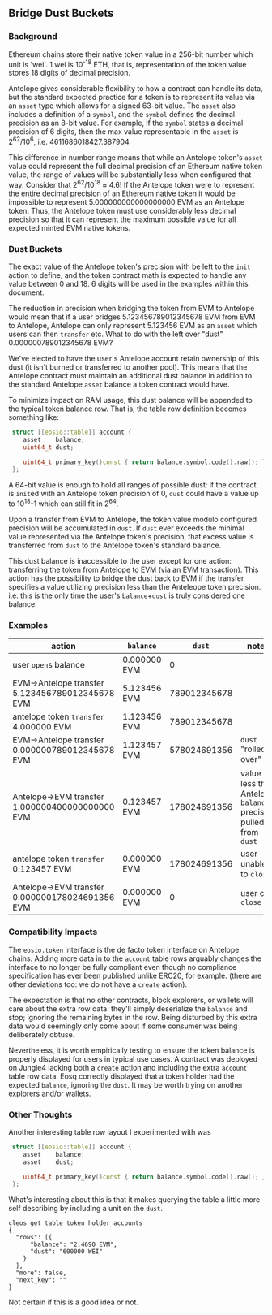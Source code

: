 ## Bridge Dust Buckets

### Background

Ethereum chains store their native token value in a 256-bit number which unit is 'wei'. 1 wei is  10<sup>-18</sup> ETH, that is, representation of the token value stores 18 digits of decimal precision.

Antelope gives considerable flexibility to how a contract can handle its data, but the standard expected practice for a token is to represent its value via an `asset` type which allows for a signed 63-bit value. The `asset` also includes a definition of a `symbol`, and the `symbol` defines the decimal precision as an 8-bit value. For example, if the `symbol` states a decimal precision of 6 digits, then the max value representable in the `asset` is 2<sup>62</sup>/10<sup>6</sup>, i.e. 4611686018427.387904

This difference in number range means that while an Antelope token's `asset` value could represent the full decimal precision of an Ethereum native token value, the range of values will be substantially less when configured that way. Consider that 2<sup>62</sup>/10<sup>18</sup> ≈ 4.6! If the Antelope token were to represent the entire decimal precision of an Ethereum native token it would be impossible to represent 5.000000000000000000 EVM as an Antelope token. Thus, the Antelope token must use considerably less decimal precision so that it can represent the maximum possible value for all expected minted EVM native tokens.

### Dust Buckets

The exact value of the Antelope token's precision with be left to the `init` action to define, and the token contract math is expected to handle any value between 0 and 18. 6 digits will be used in the  examples within this document.

The reduction in precision when bridging the token from EVM to Antelope  would mean that if a user bridges 5.123456789012345678 EVM from EVM to Antelope, Antelope can only represent 5.123456 EVM as an `asset` which users can then `transfer` etc. What to do with the left over "dust" 0.000000789012345678 EVM?

We've elected to have the user's Antelope account retain ownership of this dust (it isn't burned or transferred to another pool). This means that the Antelope contract must maintain an additional dust balance in addition to the standard Antelope `asset` balance a token contract would have.

To minimize impact on RAM usage, this dust balance will be appended to the typical token balance row. That is, the table row definition becomes something like:
```c++
 struct [[eosio::table]] account {
    asset    balance;
    uint64_t dust;

    uint64_t primary_key()const { return balance.symbol.code().raw(); }
 };
```
A 64-bit value is enough to hold all ranges of possible dust: if the contract is `init`ed with an Antelope token precision of 0, `dust` could have a value up to 10<sup>18</sup>-1 which can still fit in 2<sup>64</sup>.

Upon a transfer from EVM to Antelope, the token value modulo configured precision will be accumulated in `dust`. If `dust` ever exceeds the minimal value represented via the Antelope token's precision, that excess value is transferred from `dust` to the Antelope token's standard balance.

This dust balance is inaccessible to the user except for one action: transferring the token from Antelope to EVM (via an EVM transaction). This action has the possibility to bridge the dust back to EVM if the transfer specifies a value utilizing precision less than the Anteleope token precision. i.e. this is the only time the user's `balance`+`dust` is truly considered one balance.

### Examples

| action                                              | `balance`    | `dust`       | notes                                                           |
|-----------------------------------------------------|--------------|--------------|-----------------------------------------------------------------|
| user `open`s balance                                | 0.000000 EVM | 0            |
| EVM->Antelope transfer<br/>5.123456789012345678 EVM | 5.123456 EVM | 789012345678 |
| antelope token `transfer`<br/>4.000000 EVM          | 1.123456 EVM | 789012345678 |
| EVM->Antelope transfer<br/>0.000000789012345678 EVM | 1.123457 EVM | 578024691356 | `dust` "rolled over"                                            |
| Antelope->EVM transfer<br/>1.000000400000000000 EVM | 0.123457 EVM | 178024691356 | value less than Antelope `balance` precision pulled from `dust` |
| antelope token `transfer`<br/>0.123457 EVM          | 0.000000 EVM | 178024691356 | user unable to `close`                                          |
| Antelope->EVM transfer<br/>0.000000178024691356 EVM | 0.000000 EVM | 0            | user can `close`                                                |


### Compatibility Impacts

The `eosio.token` interface is the de facto token interface on Antelope chains. Adding more data in to the `account` table rows arguably changes the interface to no longer be fully compliant even though no compliance specification has ever been published unlike ERC20, for example. (there are other deviations too: we do not have a `create` action).

The expectation is that no other contracts, block explorers, or wallets will care about the extra row data: they'll simply deserialize the `balance` and stop; ignoring the remaining bytes in the row. Being disturbed by this extra data would seemingly only come about if some consumer was being deliberately obtuse.

Nevertheless, it is worth empirically testing to ensure the token balance is properly displayed for users in typical use cases. A contract was deployed on Jungle4 lacking both a `create` action and including the extra `account` table row data. Eosq correctly displayed that a token holder had the expected `balance`, ignoring the `dust`. It may be worth trying on another explorers and/or wallets.

### Other Thoughts

Another interesting table row layout I experimented with was
```c++
 struct [[eosio::table]] account {
    asset    balance;
    asset    dust;

    uint64_t primary_key()const { return balance.symbol.code().raw(); }
 };
```
What's interesting about this is that it makes querying the table a little more self describing by including a unit on the `dust`.
```
cleos get table token holder accounts
{
  "rows": [{
      "balance": "2.4690 EVM",
      "dust": "600000 WEI"
    }
  ],
  "more": false,
  "next_key": ""
}
```
Not certain if this is a good idea or not.